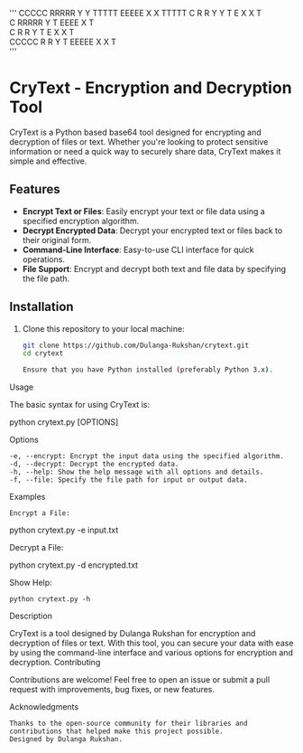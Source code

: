 
'''
  CCCCC   RRRRR   Y   Y  TTTTT  EEEEE   X   X  TTTTT
 C        R   R    Y Y     T    E        X X     T   
 C        RRRRR     Y      T    EEEE      X      T   
 C        R  R      Y      T    E        X X     T   
  CCCCC   R   R     Y      T    EEEEE   X   X    T   
'''
# CryText - Encryption and Decryption Tool

CryText is a Python based base64 tool designed for encrypting and decryption of files or text. Whether you're looking to protect sensitive information or need a quick way to securely share data, CryText makes it simple and effective.

## Features

- **Encrypt Text or Files**: Easily encrypt your text or file data using a specified encryption algorithm.
- **Decrypt Encrypted Data**: Decrypt your encrypted text or files back to their original form.
- **Command-Line Interface**: Easy-to-use CLI interface for quick operations.
- **File Support**: Encrypt and decrypt both text and file data by specifying the file path.

## Installation

1. Clone this repository to your local machine:
   ```bash
   git clone https://github.com/Dulanga-Rukshan/crytext.git
   cd crytext
   
   Ensure that you have Python installed (preferably Python 3.x).

Usage

The basic syntax for using CryText is:

python crytext.py [OPTIONS]

Options

    -e, --encrypt: Encrypt the input data using the specified algorithm.
    -d, --decrypt: Decrypt the encrypted data.
    -h, --help: Show the help message with all options and details.
    -f, --file: Specify the file path for input or output data.

Examples

    Encrypt a File:

python crytext.py -e input.txt

Decrypt a File:

python crytext.py -d encrypted.txt

Show Help:

    python crytext.py -h

Description

CryText is a tool designed by Dulanga Rukshan for encryption and decryption of files or text. With this tool, you can secure your data with ease by using the command-line interface and various options for encryption and decryption.
Contributing

Contributions are welcome! Feel free to open an issue or submit a pull request with improvements, bug fixes, or new features.

Acknowledgments

    Thanks to the open-source community for their libraries and contributions that helped make this project possible.
    Designed by Dulanga Rukshan.
